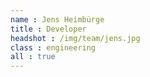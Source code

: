 ```yaml
---
name : Jens Heimbürge
title : Developer
headshot : /img/team/jens.jpg
class : engineering
all : true
---
```

